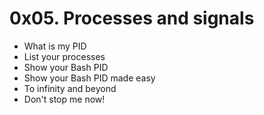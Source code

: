# 0x05. Processes and signals
 
- What is my PID 
- List your processes
- Show your Bash PID
- Show your Bash PID made easy
- To infinity and beyond
- Don't stop me now!
